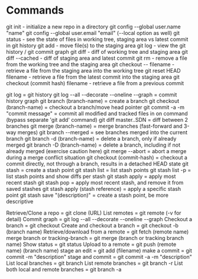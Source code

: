 # Commands

git init - initialize a new repo in a directory
git config --global user.name "name"
git config --global user.email "email"
(--local option as well)
git status - see the state of files in working tree, staging area vs latest commit in git history
git add - move file(s) to the staging area
git log - view the git history / git commit graph
git diff - diff of working tree and staging area
git diff --cached - diff of staging area and latest commit
git rm - remove a file from the working tree and the staging area
git checkout -- filename - retrieve a file from the staging area into the working tree
git reset HEAD filename - retrieve a file from the latest commit into the staging area
git checkout (commit hash) filename - retrieve a file from a previous commit

git log = git history
git log --all --decorate --oneline --graph = commit history graph
git branch (branch-name) = create a branch
git checkout (branch-name) = checkout a branch/move head pointer
git commit -a -m "commit message" = commit all modified and tracked files in on command (bypass separate 'git add' command)
git diff master..SDN = diff between 2 branches
git merge (branch-name) = merge branches (fast-forward and 3-way merges)
git branch --merged = see branches merged into the current branch
git branch -d (branch-name) = delete a branch, only if already merged
git branch -D (branch-name) = delete a branch, including if not already merged (exercise caution here)
git merge --abort = abort a merge during a merge conflict situation
git checkout (commit-hash) = checkout a commit directly, not through a branch, results in a detached HEAD state
git stash = create a stash point
git stash list = list stash points
git stash list -p = list stash points and show diffs per stash
git stash apply = apply most recent stash
git stash pop = apply most recent stash, and remove it from saved stashes
git stash apply (stash reference) = apply a specific stash point
git stash save "(description)" = create a stash point, be more descriptive

Retrieve/Clone a repo = git clone (URL)
List remotes = git remote (-v for detail)
Commit graph = git log --all --decorate --oneline --graph
Checkout a branch = git checkout
Create and checkout a branch = git checkout -b (branch name)
Retrieve/download from a remote = git fetch (remote name)
merge branch or tracking-branch = git merge (branch or tracking branch name)
Show status = git status
Upload to a remote = git push (remote name) (branch name)
stage an edit = git add (filename)
make a commit = git commit -m "description"
stage and commit = git commit -a -m "description"
List local branches = git branch
List remote branches = git branch -r
List both local and remote branches = git branch -a
